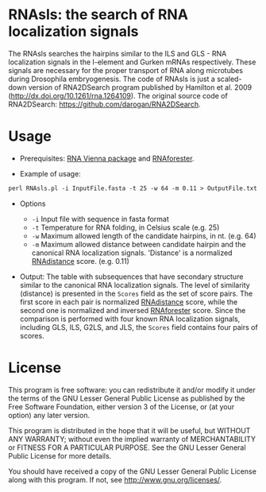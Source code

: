 
# RNAsls: the search of RNA localization signals


The RNAsls searches the hairpins similar to the ILS and GLS - RNA localization signals in the I-element and Gurken mRNAs respectively. These signals are necessary for the proper transport of RNA along microtubes during Drosophila embryogenesis.
The code of RNAsls is just a scaled-down version of RNA2DSearch program published by Hamilton et al. 2009 (http://dx.doi.org/10.1261/rna.1264109).
The original source code of RNA2DSearch: https://github.com/darogan/RNA2DSearch.

Usage
=====
* Prerequisites: [RNA Vienna package](http://rna.tbi.univie.ac.at) and [RNAforester](http://bibiserv.techfak.uni-bielefeld.de/rnaforester/).

* Example of usage:
```html
perl RNAsls.pl -i InputFile.fasta -t 25 -w 64 -m 0.11 > OutputFile.txt
```

* Options
    - `-i` Input file with sequence in fasta format
    - `-t` Temperature for RNA folding, in Celsius scale (e.g. 25)
    - `-w` Maximum allowed length of the candidate hairpins, in nt. (e.g. 64)
    - `-m` Maximum allowed distance between candidate hairpin and the canonical RNA localization signals. 'Distance' is a normalized [RNAdistance](http://rna.tbi.univie.ac.at/cgi-bin/RNAfold.cgi) score. (e.g. 0.11)

* Output: The table with subsequences that have secondary structure similar to the canonical RNA localization signals. The level of similarity (distance) is presented in the `Scores` field as the set of score pairs. The first score in each pair is normalized [RNAdistance](http://rna.tbi.univie.ac.at/cgi-bin/RNAfold.cgi) score, while the second one is normalized and inversed [RNAforester](http://bibiserv.techfak.uni-bielefeld.de/rnaforester/) score. Since the comparison is performed with four known RNA localization signals, including GLS, ILS, G2LS, and JLS, the `Scores` field contains four pairs of scores.

License
=======

  This program is free software: you can redistribute it and/or modify
  it under the terms of the GNU Lesser General Public License as published by
  the Free Software Foundation, either version 3 of the License, or
  (at your option) any later version.

  This program is distributed in the hope that it will be useful,
  but WITHOUT ANY WARRANTY; without even the implied warranty of
  MERCHANTABILITY or FITNESS FOR A PARTICULAR PURPOSE. See the
  GNU Lesser General Public License for more details.

  You should have received a copy of the GNU Lesser General Public License
  along with this program. If not, see <http://www.gnu.org/licenses/>.
